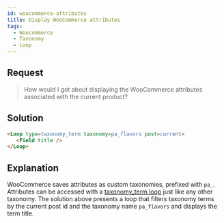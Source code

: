 ```yaml
---
id: woocommerce-attributes
title: Display WooCommerce attributes
tags:
  - Woocommerce
  - Taxonomy
  - Loop
---
```

## Request

> How would I got about displaying the WooCommerce attributes associated with the current product?

## Solution

```html
<Loop type=taxonomy_term taxonomy=pa_flavors post=current>
   <Field title />
</Loop>
```

## Explanation

WooCommerce saves attributes as custom taxonomies, prefixed with `pa_`. Attributes can be accessed with a [taxonomy_term loop](/dynamic-tags/loop/taxonomy-term) just like any other taxonomy. The solution above presents a loop that filters taxonomy terms by the current post id and the taxonomy name `pa_flavors` and displays the term title.
